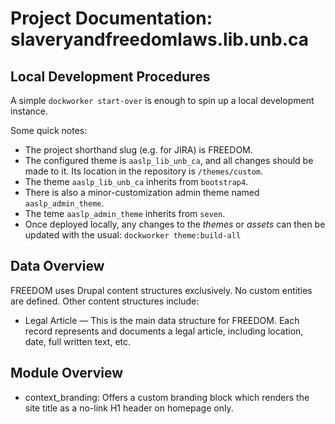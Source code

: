 # Project Documentation: slaveryandfreedomlaws.lib.unb.ca

## Local Development Procedures
A simple ```dockworker start-over``` is enough to spin up a local development instance.

Some quick notes:
* The project shorthand slug (e.g. for JIRA) is FREEDOM.
* The configured theme is ```aaslp_lib_unb_ca```, and all changes should be made to it. Its location in the repository is ```/themes/custom```.
* The theme ```aaslp_lib_unb_ca``` inherits from ```bootstrap4```.
* There is also a minor-customization admin theme named ```aaslp_admin_theme```.
* The teme ```aaslp_admin_theme``` inherits from ```seven```.  
* Once deployed locally, any changes to the _themes_ or _assets_ can then be updated with the usual: ```dockworker theme:build-all```

## Data Overview
FREEDOM uses Drupal content structures exclusively. No custom entities are defined. Other content structures include:
* Legal Article	— This is the main data structure for FREEDOM. Each record represents and documents a legal article, including location, date, full written text, etc. 

## Module Overview
* context_branding: Offers a custom branding block which renders the site title as a no-link H1 header on homepage only.
